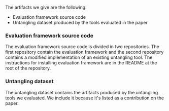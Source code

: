 The artifacts we give are the following:
- Evaluation framework source code
- Untangling dataset produced by the tools evaluated in the paper

### Evaluation framework source code
The evaluation framework source code is divided in two repositories. The first repository contain the evaluation framework and the second repository contains a modified implementation of an existing untangling tool. The instructions for installing evaluation framework are in the README at the root of the repository.

### Untangling dataset
The untangling dataset contains the artifacts produced by the untangling tools we evaluated. We include it because it's listed as a contribution on the paper.